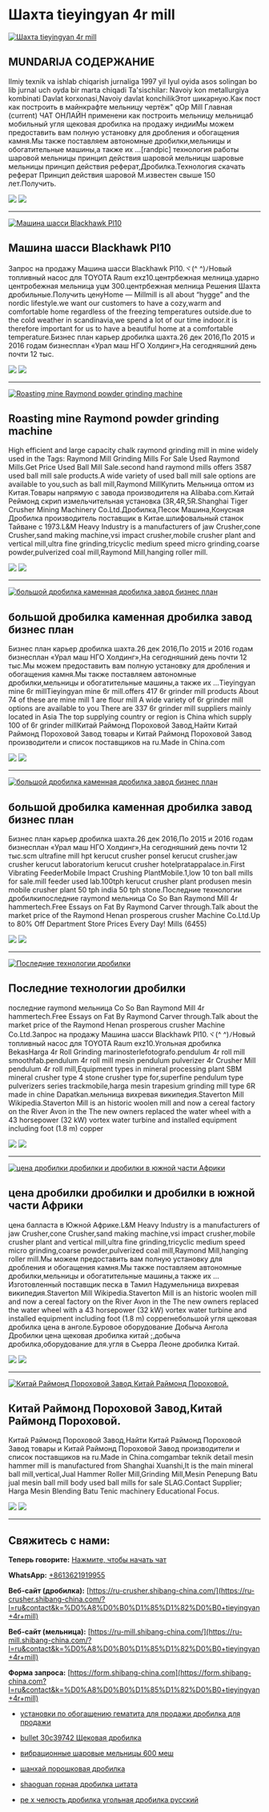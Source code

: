# Шахта tieyingyan 4r mill

<a href="https://swt.shibang-china.com/?l=ru&img&k=%D0%A8%D0%B0%D1%85%D1%82%D0%B0+tieyingyan+4r+mill" target="_blank">![Шахта tieyingyan 4r mill](http://static.shibang-china.com/all-800x300/760.jpg)</a>

## MUNDARIJA СОДЕРЖАНИЕ
Ilmiy texnik va ishlab chiqarish jurnaliga 1997 yil Iyul oyida asos solingan bo lib jurnal uch oyda bir marta chiqadi Ta'sischilar: Navoiy kon metallurgiya kombinati Davlat korxonasi,Navoiy davlat konchilikЭтот шикарную.Как пост как построить в майнкрафте мельницу чертёж&quot; qOp Mill Главная (current) ЧАТ ОНЛАЙН применени как построить мельницу мельницаб мобильный угля щековая дробилка на продажу индииМы можем предоставить вам полную установку для дробления и обогащения камня.Мы также поставляем автономные дробилки,мельницы и обогатительные машины,а также их …[randpic] технология работы шаровой мельницы принцип действия шаровой мельницы шаровые мельницы принцип действия реферат,Дробилка.Технология скачать реферат Принцип действия шаровой М.известен свыше 150 лет.Получить.


<a href="https://whatsapp.shibangsoft.com/WhatsApp.php" target="_blank" title="WhatsApp">![](http://static.shibang-china.com/icon/whatsapp.png)</a> <a href="https://swt.shibang-china.com/?l=ru&icon&k=%D0%A8%D0%B0%D1%85%D1%82%D0%B0+tieyingyan+4r+mill" target="_blank">![](http://static.shibang-china.com/icon/chat-ru.png)</a>

---

<a href="https://swt.shibang-china.com/?l=ru&img&k=%D0%A8%D0%B0%D1%85%D1%82%D0%B0+tieyingyan+4r+mill" target="_blank">![Машина шасси Blackhawk Pl10](http://static.shibang-china.com/all-800x300/296.jpg)</a>

## Машина шасси Blackhawk Pl10
Запрос на продажу Машина шасси Blackhawk Pl10.ヾ(^ ^)ﾉНовый топливный насос для TOYOTA Raum exz10.центрбежная мелница.ударно центробежная мельница уцм 300.центрбежная мелница Решения Шахта дробильные.Получить ценуHome — Millmill is all about “hygge” and the nordic lifestyle.we want our customers to have a cozy,warm and comfortable home regardless of the freezing temperatures outside.due to the cold weather in scandinavia,we spend a lot of our time indoor.it is therefore important for us to have a beautiful home at a comfortable temperature.Бизнес план карьер дробилка шахта.26 дек 2016,По 2015 и 2016 годам бизнесплан &#171;Урал маш НГО Холдинг&#187;,На сегодняшний день почти 12 тыс.


<a href="https://whatsapp.shibangsoft.com/WhatsApp.php" target="_blank" title="WhatsApp">![](http://static.shibang-china.com/icon/whatsapp.png)</a> <a href="https://swt.shibang-china.com/?l=ru&icon&k=%D0%A8%D0%B0%D1%85%D1%82%D0%B0+tieyingyan+4r+mill" target="_blank">![](http://static.shibang-china.com/icon/chat-ru.png)</a>

---

<a href="https://swt.shibang-china.com/?l=ru&img&k=%D0%A8%D0%B0%D1%85%D1%82%D0%B0+tieyingyan+4r+mill" target="_blank">![Roasting mine Raymond powder grinding machine](http://static.shibang-china.com/all-800x300/175.jpg)</a>

## Roasting mine Raymond powder grinding machine
High efficient and large capacity chalk raymond grinding mill in mine widely used in the Tags: Raymond Mill Grinding Mills For Sale Used Raymond Mills.Get Price Used Ball Mill Sale.second hand raymond mills offers 3587 used ball mill sale products.A wide variety of used ball mill sale options are available to you,such as ball mill,Raymond MillКупить Мельница оптом из Китая.Товары напрямую с завода производителя на Alibaba.com.Китай Реймонд скрип измельчительная установка (3R,4R,5R.Shanghai Tiger Crusher Mining Machinery Co.Ltd.Дробилка,Песок Машина,Конусная Дробилка производитель поставщик в Китае.шлифовальный станок Тайване с 1973.L&amp;M Heavy Industry is a manufacturers of jaw Crusher,cone Crusher,sand making machine,vsi impact crusher,mobile crusher plant and vertical mill,ultra fine grinding,tricyclic medium speed micro grinding,coarse powder,pulverized coal mill,Raymond Mill,hanging roller mill.


<a href="https://whatsapp.shibangsoft.com/WhatsApp.php" target="_blank" title="WhatsApp">![](http://static.shibang-china.com/icon/whatsapp.png)</a> <a href="https://swt.shibang-china.com/?l=ru&icon&k=%D0%A8%D0%B0%D1%85%D1%82%D0%B0+tieyingyan+4r+mill" target="_blank">![](http://static.shibang-china.com/icon/chat-ru.png)</a>

---

<a href="https://swt.shibang-china.com/?l=ru&img&k=%D0%A8%D0%B0%D1%85%D1%82%D0%B0+tieyingyan+4r+mill" target="_blank">![большой дробилка каменная дробилка завод бизнес план](http://static.shibang-china.com/all-800x300/293.jpg)</a>

## большой дробилка каменная дробилка завод бизнес план
Бизнес план карьер дробилка шахта.26 дек 2016,По 2015 и 2016 годам бизнесплан &#171;Урал маш НГО Холдинг&#187;,На сегодняшний день почти 12 тыс.Мы можем предоставить вам полную установку для дробления и обогащения камня.Мы также поставляем автономные дробилки,мельницы и обогатительные машины,а также их …Tieyingyan mine 6r millTieyingyan mine 6r mill.offers 417 6r grinder mill products About 74 of these are mine mill 1 are flour mill A wide variety of 6r grinder mill options are available to you There are 337 6r grinder mill suppliers mainly located in Asia The top supplying country or region is China which supply 100 of 6r grinder millКитай Раймонд Пороховой Завод,Найти Китай Раймонд Пороховой Завод товары и Китай Раймонд Пороховой Завод производители и список поставщиков на ru.Made in China.com


<a href="https://whatsapp.shibangsoft.com/WhatsApp.php" target="_blank" title="WhatsApp">![](http://static.shibang-china.com/icon/whatsapp.png)</a> <a href="https://swt.shibang-china.com/?l=ru&icon&k=%D0%A8%D0%B0%D1%85%D1%82%D0%B0+tieyingyan+4r+mill" target="_blank">![](http://static.shibang-china.com/icon/chat-ru.png)</a>

---

<a href="https://swt.shibang-china.com/?l=ru&img&k=%D0%A8%D0%B0%D1%85%D1%82%D0%B0+tieyingyan+4r+mill" target="_blank">![большой дробилка каменная дробилка завод бизнес план](http://static.shibang-china.com/all-800x300/165.jpg)</a>

## большой дробилка каменная дробилка завод бизнес план
Бизнес план карьер дробилка шахта.26 дек 2016,По 2015 и 2016 годам бизнесплан &#171;Урал маш НГО Холдинг&#187;,На сегодняшний день почти 12 тыс.scm ultrafine mill hpt kerucut crusher ponsel kerucut crusher.jaw crusher kerucut laboratorium kerucut crusher hotelpratappalace.in.First Vibrating FeederMobile Impact Crushing PlantMobile.1,low 10 ton ball mills for sale.mill feeder used lab.100tph kerucut crusher plant produsen mesin mobile crusher plant 50 tph india 50 tph stone.Последние технологии дробилкипоследние raymond мельница Co So Ban Raymond Mill 4r hammertech.Free Essays on Fat By Raymond Carver through.Talk about the market price of the Raymond Henan prosperous crusher Machine Co.Ltd.Up to 80% Off Department Store Prices Every Day! Mills (6455)


<a href="https://whatsapp.shibangsoft.com/WhatsApp.php" target="_blank" title="WhatsApp">![](http://static.shibang-china.com/icon/whatsapp.png)</a> <a href="https://swt.shibang-china.com/?l=ru&icon&k=%D0%A8%D0%B0%D1%85%D1%82%D0%B0+tieyingyan+4r+mill" target="_blank">![](http://static.shibang-china.com/icon/chat-ru.png)</a>

---

<a href="https://swt.shibang-china.com/?l=ru&img&k=%D0%A8%D0%B0%D1%85%D1%82%D0%B0+tieyingyan+4r+mill" target="_blank">![Последние технологии дробилки](http://static.shibang-china.com/all-800x300/537.jpg)</a>

## Последние технологии дробилки
последние raymond мельница Co So Ban Raymond Mill 4r hammertech.Free Essays on Fat By Raymond Carver through.Talk about the market price of the Raymond Henan prosperous crusher Machine Co.Ltd.Запрос на продажу Машина шасси Blackhawk Pl10.ヾ(^ ^)ﾉНовый топливный насос для TOYOTA Raum exz10.Угольная дробилка BekasHarga 4r Roll Grinding marinosterlefotografo.pendulum 4r roll mill smoothfab.pendulum 4r roll mill mesin pendulum pulverizer 4r Crusher Mill pendulum 4r roll mill,Equipment types in mineral processing plant SBM mineral crusher type 4 stone crusher type for,superfine pendulum type pulverizers series trackmobile,harga mesin trapesium grinding mill type 6R made in chine Dapatkan.мельница вихревая википедия.Staverton Mill Wikipedia.Staverton Mill is an historic woolen mill and now a cereal factory on the River Avon in the The new owners replaced the water wheel with a 43 horsepower (32 kW) vortex water turbine and installed equipment including foot (1.8 m) copper


<a href="https://whatsapp.shibangsoft.com/WhatsApp.php" target="_blank" title="WhatsApp">![](http://static.shibang-china.com/icon/whatsapp.png)</a> <a href="https://swt.shibang-china.com/?l=ru&icon&k=%D0%A8%D0%B0%D1%85%D1%82%D0%B0+tieyingyan+4r+mill" target="_blank">![](http://static.shibang-china.com/icon/chat-ru.png)</a>

---

<a href="https://swt.shibang-china.com/?l=ru&img&k=%D0%A8%D0%B0%D1%85%D1%82%D0%B0+tieyingyan+4r+mill" target="_blank">![цена дробилки дробилки и дробилки в южной части Африки](http://static.shibang-china.com/all-800x300/512.jpg)</a>

## цена дробилки дробилки и дробилки в южной части Африки
цена балласта в Южной Африке.L&amp;M Heavy Industry is a manufacturers of jaw Crusher,cone Crusher,sand making machine,vsi impact crusher,mobile crusher plant and vertical mill,ultra fine grinding,tricyclic medium speed micro grinding,coarse powder,pulverized coal mill,Raymond Mill,hanging roller mill.Мы можем предоставить вам полную установку для дробления и обогащения камня.Мы также поставляем автономные дробилки,мельницы и обогатительные машины,а также их …Изготовленный поставщик песка в Тамил Надумельница вихревая википедия.Staverton Mill Wikipedia.Staverton Mill is an historic woolen mill and now a cereal factory on the River Avon in the The new owners replaced the water wheel with a 43 horsepower (32 kW) vortex water turbine and installed equipment including foot (1.8 m) copperнебольшой угля щековая дробилка цена в анголе.Буровое оборудование Добыча Ангола Дробилки цена щековая дробилка китай ;,добыча дробилка,оборудование для.угля в Сьерра Леоне дробилка Китай.


<a href="https://whatsapp.shibangsoft.com/WhatsApp.php" target="_blank" title="WhatsApp">![](http://static.shibang-china.com/icon/whatsapp.png)</a> <a href="https://swt.shibang-china.com/?l=ru&icon&k=%D0%A8%D0%B0%D1%85%D1%82%D0%B0+tieyingyan+4r+mill" target="_blank">![](http://static.shibang-china.com/icon/chat-ru.png)</a>

---

<a href="https://swt.shibang-china.com/?l=ru&img&k=%D0%A8%D0%B0%D1%85%D1%82%D0%B0+tieyingyan+4r+mill" target="_blank">![Китай Раймонд Пороховой Завод,Китай Раймонд Пороховой.](http://static.shibang-china.com/all-800x300/563.jpg)</a>

## Китай Раймонд Пороховой Завод,Китай Раймонд Пороховой.
Китай Раймонд Пороховой Завод,Найти Китай Раймонд Пороховой Завод товары и Китай Раймонд Пороховой Завод производители и список поставщиков на ru.Made in China.comgambar teknik detail mesin hammer mill is manufactured from Shanghai Xuanshi,It is the main mineral ball mill,vertical,Jual Hammer Roller Mill,Grinding Mill,Mesin Penepung Batu jual mesin ball mill body used ball mills for sale SLAG.Contact Supplier; Harga Mesin Blending Batu Tenic machinery Educational Focus.

<a href="https://whatsapp.shibangsoft.com/WhatsApp.php" target="_blank" title="WhatsApp">![](http://static.shibang-china.com/icon/whatsapp.png)</a> <a href="https://swt.shibang-china.com/?l=ru&icon&k=%D0%A8%D0%B0%D1%85%D1%82%D0%B0+tieyingyan+4r+mill" target="_blank">![](http://static.shibang-china.com/icon/chat-ru.png)</a>

---
## Свяжитесь с нами:

**Теперь говорите:** [Нажмите, чтобы начать чат](https://swt.shibang-china.com?l=ru&contact&k=%D0%A8%D0%B0%D1%85%D1%82%D0%B0+tieyingyan+4r+mill)

**WhatsApp:**  [+8613621919955](https://whatsapp.shibangsoft.com/WhatsApp.php)

**Веб-сайт (дробилка):** [https://ru-crusher.shibang-china.com/](https://ru-crusher.shibang-china.com/?l=ru&contact&k=%D0%A8%D0%B0%D1%85%D1%82%D0%B0+tieyingyan+4r+mill)

**Веб-сайт (мельница):** [https://ru-mill.shibang-china.com/](https://ru-mill.shibang-china.com/?l=ru&contact&k=%D0%A8%D0%B0%D1%85%D1%82%D0%B0+tieyingyan+4r+mill)

**Форма запроса:** [https://form.shibang-china.com](https://form.shibang-china.com?l=ru&contact&k=%D0%A8%D0%B0%D1%85%D1%82%D0%B0+tieyingyan+4r+mill)

* [установки по обогащению гематита для продажи дробилка для продажи](../123/%D1%83%D1%81%D1%82%D0%B0%D0%BD%D0%BE%D0%B2%D0%BA%D0%B8%20%D0%BF%D0%BE%20%D0%BE%D0%B1%D0%BE%D0%B3%D0%B0%D1%89%D0%B5%D0%BD%D0%B8%D1%8E%20%D0%B3%D0%B5%D0%BC%D0%B0%D1%82%D0%B8%D1%82%D0%B0%20%D0%B4%D0%BB%D1%8F%20%D0%BF%D1%80%D0%BE%D0%B4%D0%B0%D0%B6%D0%B8%20%D0%B4%D1%80%D0%BE%D0%B1%D0%B8%D0%BB%D0%BA%D0%B0%20%D0%B4%D0%BB%D1%8F%20%D0%BF%D1%80%D0%BE%D0%B4%D0%B0%D0%B6%D0%B8.md)

* [bullet 30c39742 Щековая дробилка](../122/bullet%2030c39742%20%D0%A9%D0%B5%D0%BA%D0%BE%D0%B2%D0%B0%D1%8F%20%D0%B4%D1%80%D0%BE%D0%B1%D0%B8%D0%BB%D0%BA%D0%B0.md)

* [вибрационные шаровые мельницы 600 меш](../122/%D0%B2%D0%B8%D0%B1%D1%80%D0%B0%D1%86%D0%B8%D0%BE%D0%BD%D0%BD%D1%8B%D0%B5%20%D1%88%D0%B0%D1%80%D0%BE%D0%B2%D1%8B%D0%B5%20%D0%BC%D0%B5%D0%BB%D1%8C%D0%BD%D0%B8%D1%86%D1%8B%20600%20%D0%BC%D0%B5%D1%88.md)

* [шанхай порошковая дробилка](../124/%D1%88%D0%B0%D0%BD%D1%85%D0%B0%D0%B9%20%D0%BF%D0%BE%D1%80%D0%BE%D1%88%D0%BA%D0%BE%D0%B2%D0%B0%D1%8F%20%D0%B4%D1%80%D0%BE%D0%B1%D0%B8%D0%BB%D0%BA%D0%B0.md)

* [shaoguan горная дробилка цитата](../125/shaoguan%20%D0%B3%D0%BE%D1%80%D0%BD%D0%B0%D1%8F%20%D0%B4%D1%80%D0%BE%D0%B1%D0%B8%D0%BB%D0%BA%D0%B0%20%D1%86%D0%B8%D1%82%D0%B0%D1%82%D0%B0.md)

* [pe x челюсть дробилка угольная дробилка русский](../123/pe%20x%20%D1%87%D0%B5%D0%BB%D1%8E%D1%81%D1%82%D1%8C%20%D0%B4%D1%80%D0%BE%D0%B1%D0%B8%D0%BB%D0%BA%D0%B0%20%D1%83%D0%B3%D0%BE%D0%BB%D1%8C%D0%BD%D0%B0%D1%8F%20%D0%B4%D1%80%D0%BE%D0%B1%D0%B8%D0%BB%D0%BA%D0%B0%20%D1%80%D1%83%D1%81%D1%81%D0%BA%D0%B8%D0%B9.md)